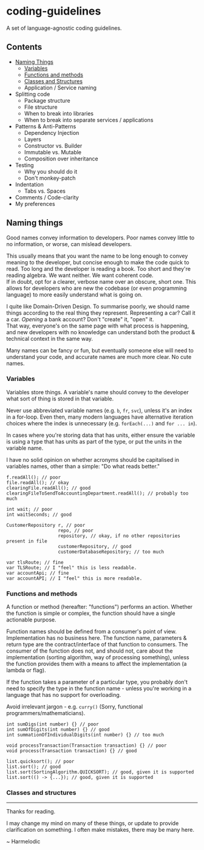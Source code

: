 # coding-guidelines

A set of language-agnostic coding guidelines.

## Contents

- [Naming Things](#naming-things)
    - [Variables](#variables)
    - [Functions and methods](#functions-and-methods)
    - [Classes and Structures](#classes-and-structures)
    - Application / Service naming
- Splitting code
    - Package structure
    - File structure
    - When to break into libraries
    - When to break into separate services / applications
- Patterns & Anti-Patterns
    - Dependency Injection
    - Layers
    - Constructor vs. Builder
    - Immutable vs. Mutable
    - Composition over inheritance
- Testing
    - Why you should do it
    - Don't monkey-patch
- Indentation
    - Tabs vs. Spaces
- Comments / Code-clarity
- My preferences

## Naming things

Good names convey information to developers. Poor names convey little to no information, or worse, can mislead
developers.

This usually means that you want the name to be long enough to convey meaning to the developer, but concise enough to
make the code quick to read. Too long and the developer is reading a book. Too short and they're reading algebra. We
want neither. We want coherent code.  
If in doubt, opt for a clearer, verbose name over an obscure, short one. This allows for developers who are new the
codebase (or even programming language) to more easily understand what is going on.

I quite like Domain-Driven Design. To summarise poorly, we should name things according to the real thing they
represent. Representing a car? Call it a car. _Opening_ a bank account? Don't "create" it, "open" it.  
That way, everyone's on the same page with what process is happening, and new developers with no knowledge can
understand both the product & technical context in the same way.

Many names can be fancy or fun, but eventually someone else will need to understand your code, and accurate names are
much more clear. No cute names.

### Variables

Variables store things. A variable's name should convey to the developer what sort of thing is stored in that variable.

Never use abbreviated variable names (e.g. `b`, `fr`, `svc`), unless it's an index in a for-loop. Even then, many
modern languages have alternative iteration choices where the index is unnecessary (e.g. `forEach(...)`
and `for ... in`).

In cases where you're storing data that has units, either ensure the variable is using a type that has units as part
of the type, or put the units in the variable name.

I have no solid opinion on whether acronyms should be capitalised in variables names, other than a simple: "Do what
reads better."

```
f.readAll(); // poor
file.readAll(); // okay
clearingFile.readAll(); // good
clearingFileToSendToAccountingDepartment.readAll(); // probably too much

int wait; // poor
int waitSeconds; // good

CustomerRepository r, // poor
                   repo, // poor
                   repository, // okay, if no other repositories present in file
                   customerRepository, // good
                   customerDatabaseRepository; // too much

var tlsRoute; // fine
var TLSRoute; // I "feel" this is less readable.
var accountApi; // fine
var accountAPI; // I "feel" this is more readable.
```

### Functions and methods

A function or method (hereafter: "functions") performs an action. Whether the function is simple or complex, the
function should have a single actionable purpose.

Function names should be defined from a consumer's point of view. Implementation has no business here. The function
name, parameters & return type are the contract/interface of that function to consumers. The consumer of the function
does not, and should not, care about the implementation (sorting algorithm, way of processing something), unless the
function provides them with a means to affect the implementation (a lambda or flag).

If the function takes a parameter of a particular type, you probably don't need to specify the type in the function
name - unless you're working in a language that has no support for overloading.

Avoid irrelevant jargon - e.g. `curry()` (Sorry, functional programmers/mathematicians).

```
int sumDigs(int number) {} // poor
int sumOfDigits(int number) {} // good
int summationOfIndividualDigits(int number) {} // too much

void processTransaction(Transaction transaction) {} // poor
void process(Transaction transaction) {} // good

list.quicksort(); // poor
list.sort(); // good
list.sort(SortingAlgorithm.QUICKSORT); // good, given it is supported
list.sort(() -> {...}); // good, given it is supported
```

### Classes and structures

---

Thanks for reading.

I may change my mind on many of these things, or update to provide clarification on something. I often make mistakes,
there may be many here.

~ Harmelodic
